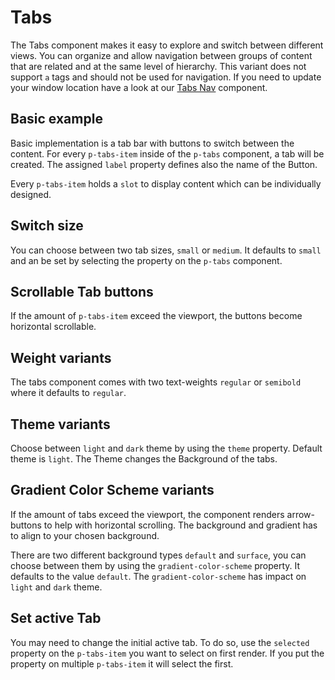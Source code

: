 # Tabs

The Tabs component makes it easy to explore and switch between different views. You can organize and allow navigation
between groups of content that are related and at the same level of hierarchy. This variant does not support `a` tags and should
not be used for navigation. If you need to update your window location have a look at our [Tabs Nav](#/components/tabs-nav#code) component.

## Basic example

Basic implementation is a tab bar with buttons to switch between the content. For every `p-tabs-item` inside of the `p-tabs` component, a tab
will be created. The assigned `label` property defines also the name of the Button.

Every `p-tabs-item` holds a `slot` to display content which can be individually designed. 

<Playground>
  <template>
     <p-tabs>
       <p-tabs-item label="Item One">Tab Content One</p-tabs-item>
       <p-tabs-item label="Item Two">Tab Content Two</p-tabs-item>
       <p-tabs-item label="Item Three">Tab Content Three</p-tabs-item>
     </p-tabs>
  </template>
</Playground>

## Switch size

You can choose between two tab sizes, `small` or `medium`. It defaults to `small` and an be set by selecting the property on the `p-tabs` component.

<Playground>
  <template #configurator>
    <select v-model="size">
      <option disabled>Select size</option>
      <option selected value="small">Small</option>
      <option value="medium">Medium</option>
    </select>
  </template>
  <template>
     <p-tabs :size="size">
       <p-tabs-item label="Item One">Tab Content One</p-tabs-item>
       <p-tabs-item label="Item Two">Tab Content Two</p-tabs-item>
       <p-tabs-item label="Item Three">Tab Content Three</p-tabs-item>
     </p-tabs>
  </template>
</Playground>

## Scrollable Tab buttons

If the amount of `p-tabs-item` exceed the viewport, the buttons become horizontal scrollable.

<Playground>
  <template>
     <p-tabs>
       <p-tabs-item label="Item One">Tab Content One</p-tabs-item>
       <p-tabs-item label="Item Two">Tab Content Two</p-tabs-item>
       <p-tabs-item label="Item Three">Tab Content Three</p-tabs-item>
       <p-tabs-item label="Item Four">Tab Content Four</p-tabs-item>
       <p-tabs-item label="Item Five">Tab Content Five</p-tabs-item>
       <p-tabs-item label="Long Label Six">Tab Content Long Label Six</p-tabs-item>
       <p-tabs-item label="Item Seven">Tab Content Seven</p-tabs-item>
       <p-tabs-item label="Item Eight">Tab Content Eight</p-tabs-item>
       <p-tabs-item label="Item Nine">Tab Content Nine</p-tabs-item>
     </p-tabs>
  </template>
</Playground>

## Weight variants

The tabs component comes with two text-weights `regular` or `semibold` where it defaults to `regular`.

<Playground>
  <template #configurator>
    <select v-model="weight">
      <option disabled>Select weight</option>
      <option selected value="regular">Regular</option>
      <option value="semibold">SemiBold</option>
    </select>
  </template>
  <template>
     <p-tabs :weight="weight">
       <p-tabs-item label="Item One">Tab Content One</p-tabs-item>
       <p-tabs-item label="Item Two">Tab Content Two</p-tabs-item>
       <p-tabs-item label="Item Three">Tab Content Three</p-tabs-item>
     </p-tabs>
  </template>
</Playground>

## Theme variants

Choose between `light` and `dark` theme by using the `theme` property. Default theme is `light`.
The Theme changes the Background of the tabs.

<Playground :themeable="true">
  <template v-slot="{theme}">
     <p-tabs :theme="theme">
       <p-tabs-item label="Item One" v-bind:style="[theme === 'dark' ? {color: 'white'} : {color: 'black'}]">Tab Content One</p-tabs-item>
       <p-tabs-item label="Item Two" v-bind:style="[theme === 'dark' ? {color: 'white'} : {color: 'black'}]">Tab Content Two</p-tabs-item>
       <p-tabs-item label="Item Three" v-bind:style="[theme === 'dark' ? {color: 'white'} : {color: 'black'}]">Tab Content Three</p-tabs-item>
     </p-tabs>
  </template>
</Playground>

## Gradient Color Scheme variants

If the amount of tabs exceed the viewport, the component renders arrow-buttons to help with horizontal scrolling.
The background and gradient has to align to your chosen background.

There are two different background types `default` and `surface`, you can choose between them by using the `gradient-color-scheme` property. It defaults to the value `default`.
The `gradient-color-scheme` has impact on `light` and `dark` theme.

<Playground :themeable="true">
<template #configurator>
    <select v-model="gradientColorScheme">
      <option disabled>Select gradient-color-scheme</option>
      <option selected value="default">Default</option>
      <option value="surface">Surface</option>
    </select>
  </template>
  <template v-slot="{theme}">
     <p-tabs :theme="theme" :gradient-color-scheme="gradientColorScheme">
       <p-tabs-item label="Item One" v-bind:style="[theme === 'dark' ? {color: 'white'} : {color: 'black'}]">Tab Content One</p-tabs-item>
       <p-tabs-item label="Item Two" v-bind:style="[theme === 'dark' ? {color: 'white'} : {color: 'black'}]">Tab Content Two</p-tabs-item>
       <p-tabs-item label="Item Three" v-bind:style="[theme === 'dark' ? {color: 'white'} : {color: 'black'}]">Tab Content Three</p-tabs-item>
       <p-tabs-item label="Item Four" v-bind:style="[theme === 'dark' ? {color: 'white'} : {color: 'black'}]">Tab Content Four</p-tabs-item>
       <p-tabs-item label="Item Five" v-bind:style="[theme === 'dark' ? {color: 'white'} : {color: 'black'}]">Tab Content Five</p-tabs-item>
       <p-tabs-item label="Long Label Six" v-bind:style="[theme === 'dark' ? {color: 'white'} : {color: 'black'}]">Tab Content Long Label Six</p-tabs-item>
       <p-tabs-item label="Item Seven" v-bind:style="[theme === 'dark' ? {color: 'white'} : {color: 'black'}]">Tab Content Seven</p-tabs-item>
       <p-tabs-item label="Item Eight" v-bind:style="[theme === 'dark' ? {color: 'white'} : {color: 'black'}]">Tab Content Eight</p-tabs-item>
       <p-tabs-item label="Item Nine" v-bind:style="[theme === 'dark' ? {color: 'white'} : {color: 'black'}]">Tab Content Nine</p-tabs-item>
     </p-tabs>
  </template>
</Playground>

## Set active Tab

You may need to change the initial active tab. To do so, use the `selected` property on the `p-tabs-item` you want to select on first render. 
If you put the property on multiple `p-tabs-item` it will select the first.

<Playground>
  <template>
     <p-tabs>
       <p-tabs-item label="Item One">Tab Content One</p-tabs-item>
       <p-tabs-item label="Item Two" selected>Tab Content Two</p-tabs-item>
       <p-tabs-item label="Item Three">Tab Content Three</p-tabs-item>
     </p-tabs>
  </template>
</Playground>

<script lang="ts">
  import Vue from 'vue';
import Component from 'vue-class-component';
  
  @Component
  export default class PlaygroundTabs extends Vue {
   public theme: string = 'light';
   public weight: string = 'regular';
   public size: string = 'small';
   public gradientColorScheme: string = 'default';
  }
</script>